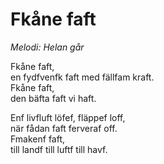 # Fkåne faft

_Melodi: Helan går_

Fkåne faft,  
en fydfvenfk faft med fällfam kraft.  
Fkåne faft,  
den bäfta faft vi haft.

Enf livfluft löfef, fläppef loff,  
när fådan faft ferveraf off.  
Fmakenf faft,  
till landf till luftf till havf.
